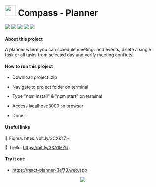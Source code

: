 # <img src="https://logospng.org/download/uol/logo-uol-icon-1024.png" height=35> Compass - Planner

<div>
    <img src="https://img.shields.io/badge/html5-%23E34F26.svg?style=for-the-badge&logo=html5&logoColor=white">
    <img src="https://img.shields.io/badge/css3-%231572B6.svg?style=for-the-badge&logo=css3&logoColor=white">
     <img src="https://img.shields.io/badge/javascript-%23323330.svg?style=for-the-badge&logo=javascript&logoColor=%23F7DF1E">
     <img src="https://img.shields.io/badge/react-%2320232a.svg?style=for-the-badge&logo=react&logoColor=%2361DAFB">
     <img src="https://img.shields.io/badge/React_Router-CA4245?style=for-the-badge&logo=react-router&logoColor=white">
</div>



#### About this project

A planner where you can schedule meetings and events, delete a single task or all tasks from selected day and verify meeting conflicts.



#### How to run this project

* Download project .zip

* Navigate to project folder on terminal

* Type "npm install" & "npm start" on terminal

* Access localhost:3000 on browser

* Done!

  

#### Useful links

🔗 Figma: https://bit.ly/3CXkYZH

🔗 Trello: https://bit.ly/3XA1MZU



#### Try it out:

* https://react-planner-3ef73.web.app

  

<div style="text-align:center;">
    <img src="https://user-images.githubusercontent.com/71787801/219946629-3c80e4af-4b49-4a30-85e6-7b0f95107ea1.gif">
</div>

